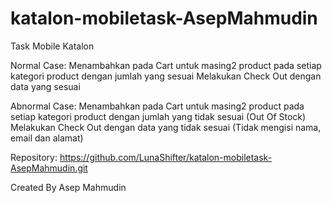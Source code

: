 # katalon-mobiletask-AsepMahmudin

Task Mobile Katalon

Normal Case:
Menambahkan pada Cart untuk masing2 product pada setiap kategori product dengan jumlah yang sesuai
Melakukan Check Out dengan data yang sesuai

Abnormal Case:
Menambahkan pada Cart untuk masing2 product pada setiap kategori product dengan jumlah yang tidak sesuai (Out Of Stock)
Melakukan Check Out dengan data yang tidak sesuai (Tidak mengisi nama, email dan alamat)


Repository:
https://github.com/LunaShifter/katalon-mobiletask-AsepMahmudin.git

Created By Asep Mahmudin
